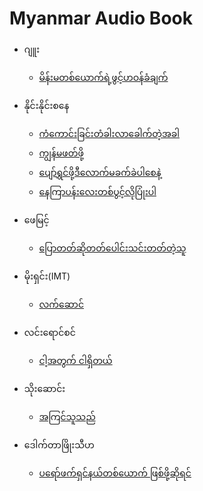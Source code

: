 # Myanmar Audio Book

- ဂျူး
    - [မိန်းမတစ်ယောက်ရဲ့ဖွင့်ဟဝန်ခံချက်](https://github.com/natsoe420/myanmar-audio-book/tree/main/%E1%80%82%E1%80%BB%E1%80%B0%E1%80%B8/%E1%80%99%E1%80%AD%E1%80%94%E1%80%BA%E1%80%B8%E1%80%99%E1%80%90%E1%80%85%E1%80%BA%E1%80%9A%E1%80%B1%E1%80%AC%E1%80%80%E1%80%BA%E1%80%9B%E1%80%B2%E1%80%B7%E1%80%96%E1%80%BD%E1%80%84%E1%80%BA%E1%80%B7%E1%80%9F%E1%80%9D%E1%80%94%E1%80%BA%E1%80%81%E1%80%B6%E1%80%81%E1%80%BB%E1%80%80%E1%80%BA)

- နိုင်းနိုင်းစနေ
    - [ကံကောင်းခြင်းတံခါးလာခေါက်တဲ့အခါ](https://github.com/natsoe420/myanmar-audio-book/tree/main/%E1%80%94%E1%80%AD%E1%80%AF%E1%80%84%E1%80%BA%E1%80%B8%E1%80%94%E1%80%AD%E1%80%AF%E1%80%84%E1%80%BA%E1%80%B8%E1%80%85%E1%80%94%E1%80%B1/%E1%80%80%E1%80%B6%E1%80%80%E1%80%B1%E1%80%AC%E1%80%84%E1%80%BA%E1%80%B8%E1%80%81%E1%80%BC%E1%80%84%E1%80%BA%E1%80%B8%E1%80%90%E1%80%B6%E1%80%81%E1%80%AB%E1%80%B8%E1%80%9C%E1%80%AC%E1%80%81%E1%80%B1%E1%80%AB%E1%80%80%E1%80%BA%E1%80%90%E1%80%B2%E1%80%B7%E1%80%A1%E1%80%81%E1%80%AB)
    - [ကျွန်မဖတ်ဖို့](https://github.com/natsoe420/myanmar-audio-book/tree/main/%E1%80%94%E1%80%AD%E1%80%AF%E1%80%84%E1%80%BA%E1%80%B8%E1%80%94%E1%80%AD%E1%80%AF%E1%80%84%E1%80%BA%E1%80%B8%E1%80%85%E1%80%94%E1%80%B1/%E1%80%80%E1%80%BB%E1%80%BD%E1%80%94%E1%80%BA%E1%80%99%E1%80%96%E1%80%90%E1%80%BA%E1%80%96%E1%80%AD%E1%80%AF%E1%80%B7)
    - [ပျော်ရွှင်ဖို့ဒီလောက်မခက်ခဲပါစေနဲ့](https://github.com/natsoe420/myanmar-audio-book/tree/main/%E1%80%94%E1%80%AD%E1%80%AF%E1%80%84%E1%80%BA%E1%80%B8%E1%80%94%E1%80%AD%E1%80%AF%E1%80%84%E1%80%BA%E1%80%B8%E1%80%85%E1%80%94%E1%80%B1/%E1%80%95%E1%80%BB%E1%80%B1%E1%80%AC%E1%80%BA%E1%80%9B%E1%80%BD%E1%80%BE%E1%80%84%E1%80%BA%E1%80%96%E1%80%AD%E1%80%AF%E1%80%B7%E1%80%92%E1%80%AE%E1%80%9C%E1%80%B1%E1%80%AC%E1%80%80%E1%80%BA%E1%80%99%E1%80%81%E1%80%80%E1%80%BA%E1%80%81%E1%80%B2%E1%80%95%E1%80%AB%E1%80%85%E1%80%B1%E1%80%94%E1%80%B2%E1%80%B7)
    - [နေကြာပန်းလေးတစ်ပွင့်လိုပြုံးပါ](https://github.com/natsoe420/myanmar-audio-book/tree/main/%E1%80%94%E1%80%AD%E1%80%AF%E1%80%84%E1%80%BA%E1%80%B8%E1%80%94%E1%80%AD%E1%80%AF%E1%80%84%E1%80%BA%E1%80%B8%E1%80%85%E1%80%94%E1%80%B1/%E1%80%94%E1%80%B1%E1%80%80%E1%80%BC%E1%80%AC%E1%80%95%E1%80%94%E1%80%BA%E1%80%B8%E1%80%9C%E1%80%B1%E1%80%B8%E1%80%90%E1%80%85%E1%80%BA%E1%80%95%E1%80%BD%E1%80%84%E1%80%BA%E1%80%B7%E1%80%9C%E1%80%AD%E1%80%AF%E1%80%95%E1%80%BC%E1%80%AF%E1%80%B6%E1%80%B8%E1%80%95%E1%80%AB)

- ဖေမြင့်
    - [ပြောတတ်ဆိုတတ်ပေါင်းသင်းတတ်တဲ့သူ](https://github.com/natsoe420/myanmar-audio-book/tree/main/%E1%80%96%E1%80%B1%E1%80%99%E1%80%BC%E1%80%84%E1%80%BA%E1%80%B7/%E1%80%95%E1%80%BC%E1%80%B1%E1%80%AC%E1%80%90%E1%80%90%E1%80%BA%E1%80%86%E1%80%AD%E1%80%AF%E1%80%90%E1%80%90%E1%80%BA%E1%80%95%E1%80%B1%E1%80%AB%E1%80%84%E1%80%BA%E1%80%B8%E1%80%9E%E1%80%84%E1%80%BA%E1%80%B8%E1%80%90%E1%80%90%E1%80%BA%E1%80%90%E1%80%B2%E1%80%B7%E1%80%9E%E1%80%B0)

- မိုးရှင်း(IMT)
    - [လက်ဆောင်](https://github.com/natsoe420/myanmar-audio-book/tree/main/%E1%80%99%E1%80%AD%E1%80%AF%E1%80%B8%E1%80%9B%E1%80%BE%E1%80%84%E1%80%BA%E1%80%B8(IMT)/%E1%80%9C%E1%80%80%E1%80%BA%E1%80%86%E1%80%B1%E1%80%AC%E1%80%84%E1%80%BA)

- လင်းရောင်စင်
    - [ငါ့အတွက် ငါရှိတယ်](https://github.com/natsoe420/myanmar-audio-book/tree/main/%E1%80%9C%E1%80%84%E1%80%BA%E1%80%B8%E1%80%9B%E1%80%B1%E1%80%AC%E1%80%84%E1%80%BA%E1%80%85%E1%80%84%E1%80%BA/%E1%80%84%E1%80%AB%E1%80%B7%E1%80%A1%E1%80%90%E1%80%BD%E1%80%80%E1%80%BA%20%E1%80%84%E1%80%AB%E1%80%9B%E1%80%BE%E1%80%AD%E1%80%90%E1%80%9A%E1%80%BA)

- သိုးဆောင်း
    - [အကြင်သူသည်](https://github.com/natsoe420/myanmar-audio-book/tree/main/%E1%80%9E%E1%80%AD%E1%80%AF%E1%80%B8%E1%80%86%E1%80%B1%E1%80%AC%E1%80%84%E1%80%BA%E1%80%B8/%E1%80%A1%E1%80%80%E1%80%BC%E1%80%84%E1%80%BA%E1%80%9E%E1%80%B0%E1%80%9E%E1%80%8A%E1%80%BA)

- ဒေါက်တာဖြိုးသီဟ
    - [ပရော်ဖက်ရှင်နယ်တစ်ယောက် ဖြစ်ဖို့ဆိုရင်](https://github.com/natsoe420/myanmar-audio-book/tree/main/%E1%80%92%E1%80%B1%E1%80%AB%E1%80%80%E1%80%BA%E1%80%90%E1%80%AC%E1%80%96%E1%80%BC%E1%80%AD%E1%80%AF%E1%80%B8%E1%80%9E%E1%80%AE%E1%80%9F/%E1%80%95%E1%80%9B%E1%80%B1%E1%80%AC%E1%80%BA%E1%80%96%E1%80%80%E1%80%BA%E1%80%9B%E1%80%BE%E1%80%84%E1%80%BA%E1%80%94%E1%80%9A%E1%80%BA%E1%80%90%E1%80%85%E1%80%BA%E1%80%9A%E1%80%B1%E1%80%AC%E1%80%80%E1%80%BA%20%E1%80%96%E1%80%BC%E1%80%85%E1%80%BA%E1%80%96%E1%80%AD%E1%80%AF%E1%80%B7%E1%80%86%E1%80%AD%E1%80%AF%E1%80%9B%E1%80%84%E1%80%BA)
